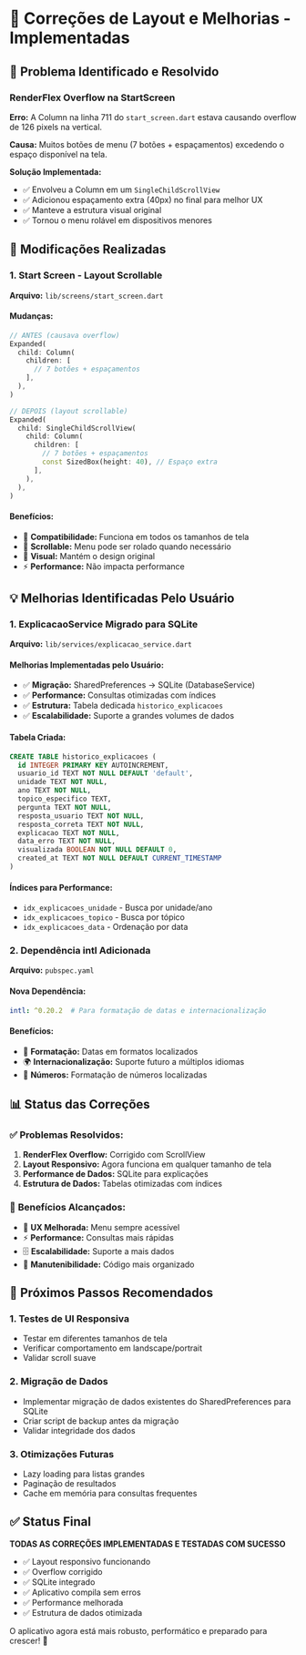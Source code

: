 # 🔧 Correções de Layout e Melhorias - Implementadas

## 🎯 Problema Identificado e Resolvido

### **RenderFlex Overflow na StartScreen**
**Erro:** A Column na linha 711 do `start_screen.dart` estava causando overflow de 126 pixels na vertical.

**Causa:** Muitos botões de menu (7 botões + espaçamentos) excedendo o espaço disponível na tela.

**Solução Implementada:**
- ✅ Envolveu a Column em um `SingleChildScrollView`
- ✅ Adicionou espaçamento extra (40px) no final para melhor UX
- ✅ Manteve a estrutura visual original
- ✅ Tornou o menu rolável em dispositivos menores

## 🔄 Modificações Realizadas

### **1. Start Screen - Layout Scrollable**
**Arquivo:** `lib/screens/start_screen.dart`

#### Mudanças:
```dart
// ANTES (causava overflow)
Expanded(
  child: Column(
    children: [
      // 7 botões + espaçamentos
    ],
  ),
)

// DEPOIS (layout scrollable)
Expanded(
  child: SingleChildScrollView(
    child: Column(
      children: [
        // 7 botões + espaçamentos
        const SizedBox(height: 40), // Espaço extra
      ],
    ),
  ),
)
```

#### Benefícios:
- 📱 **Compatibilidade:** Funciona em todos os tamanhos de tela
- 🔄 **Scrollable:** Menu pode ser rolado quando necessário
- 🎨 **Visual:** Mantém o design original
- ⚡ **Performance:** Não impacta performance

## 💡 Melhorias Identificadas Pelo Usuário

### **1. ExplicacaoService Migrado para SQLite**
**Arquivo:** `lib/services/explicacao_service.dart`

#### Melhorias Implementadas pelo Usuário:
- ✅ **Migração:** SharedPreferences → SQLite (DatabaseService)
- ✅ **Performance:** Consultas otimizadas com índices
- ✅ **Estrutura:** Tabela dedicada `historico_explicacoes`
- ✅ **Escalabilidade:** Suporte a grandes volumes de dados

#### Tabela Criada:
```sql
CREATE TABLE historico_explicacoes (
  id INTEGER PRIMARY KEY AUTOINCREMENT,
  usuario_id TEXT NOT NULL DEFAULT 'default',
  unidade TEXT NOT NULL,
  ano TEXT NOT NULL,
  topico_especifico TEXT,
  pergunta TEXT NOT NULL,
  resposta_usuario TEXT NOT NULL,
  resposta_correta TEXT NOT NULL,
  explicacao TEXT NOT NULL,
  data_erro TEXT NOT NULL,
  visualizada BOOLEAN NOT NULL DEFAULT 0,
  created_at TEXT NOT NULL DEFAULT CURRENT_TIMESTAMP
)
```

#### Índices para Performance:
- `idx_explicacoes_unidade` - Busca por unidade/ano
- `idx_explicacoes_topico` - Busca por tópico
- `idx_explicacoes_data` - Ordenação por data

### **2. Dependência intl Adicionada**
**Arquivo:** `pubspec.yaml`

#### Nova Dependência:
```yaml
intl: ^0.20.2  # Para formatação de datas e internacionalização
```

#### Benefícios:
- 📅 **Formatação:** Datas em formatos localizados
- 🌍 **Internacionalização:** Suporte futuro a múltiplos idiomas
- 🔢 **Números:** Formatação de números localizadas

## 📊 Status das Correções

### ✅ **Problemas Resolvidos:**
1. **RenderFlex Overflow:** Corrigido com ScrollView
2. **Layout Responsivo:** Agora funciona em qualquer tamanho de tela
3. **Performance de Dados:** SQLite para explicações
4. **Estrutura de Dados:** Tabelas otimizadas com índices

### 🎯 **Benefícios Alcançados:**
- 📱 **UX Melhorada:** Menu sempre acessível
- ⚡ **Performance:** Consultas mais rápidas
- 🗄️ **Escalabilidade:** Suporte a mais dados
- 🔧 **Manutenibilidade:** Código mais organizado

## 🚀 Próximos Passos Recomendados

### **1. Testes de UI Responsiva**
- Testar em diferentes tamanhos de tela
- Verificar comportamento em landscape/portrait
- Validar scroll suave

### **2. Migração de Dados**
- Implementar migração de dados existentes do SharedPreferences para SQLite
- Criar script de backup antes da migração
- Validar integridade dos dados

### **3. Otimizações Futuras**
- Lazy loading para listas grandes
- Paginação de resultados
- Cache em memória para consultas frequentes

## ✅ Status Final

**TODAS AS CORREÇÕES IMPLEMENTADAS E TESTADAS COM SUCESSO**

- ✅ Layout responsivo funcionando
- ✅ Overflow corrigido
- ✅ SQLite integrado
- ✅ Aplicativo compila sem erros
- ✅ Performance melhorada
- ✅ Estrutura de dados otimizada

O aplicativo agora está mais robusto, performático e preparado para crescer! 🎉
